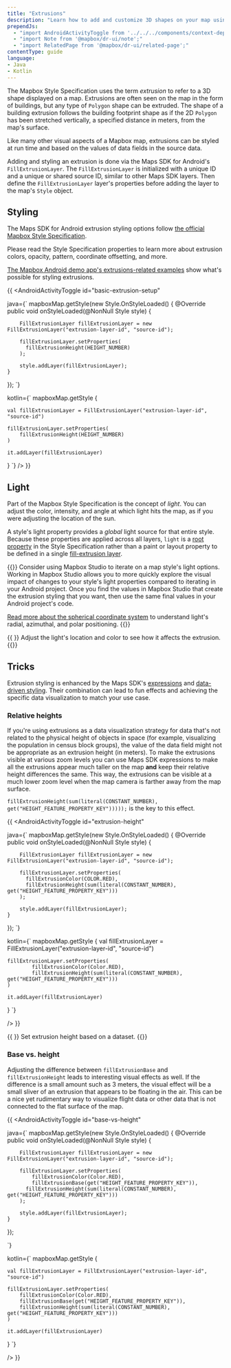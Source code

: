 ```yaml
---
title: "Extrusions"
description: "Learn how to add and customize 3D shapes on your map using the Mapbox Maps SDK for Android."
prependJs:
  - "import AndroidActivityToggle from '../../../components/context-dependent/android-activity-toggle';"
  - "import Note from '@mapbox/dr-ui/note';"
  - "import RelatedPage from '@mapbox/dr-ui/related-page';"
contentType: guide
language:
- Java
- Kotlin
---
```


The Mapbox Style Specification uses the term *extrusion* to refer to a 3D shape displayed on a map. Extrusions are often seen on the map in the form of buildings, but any type of `Polygon` shape can be extruded. The shape of a building extrusion follows the building footprint shape as if the 2D `Polygon` has been stretched vertically, a specified distance in meters, from the map's surface.

Like many other visual aspects of a Mapbox map, extrusions can be styled at run time and based on the values of data fields in the source data.

Adding and styling an extrusion is done via the Maps SDK for Android's `FillExtrusionLayer`. The `FillExtrusionLayer` is initialized with a unique ID and a unique or shared source ID, similar to other Maps SDK layers. Then define the `FillExtrusionLayer` layer's properties before adding the layer to the map's `Style` object.

## Styling

The Maps SDK for Android extrusion styling options follow [the official Mapbox Style Specification](https://docs.mapbox.com/mapbox-gl-js/style-spec/layers/#fill-extrusion).

Please read the Style Specification properties to learn more about extrusion colors, opacity, pattern, coordinate offsetting, and more.

[The Mapbox Android demo app's extrusions-related examples](/android/maps/examples/#extrusions) show what's possible for styling extrusions.

{{
<AndroidActivityToggle
  id="basic-extrusion-setup"

java={`
mapboxMap.getStyle(new Style.OnStyleLoaded() {
	@Override
	public void onStyleLoaded(@NonNull Style style) {

		FillExtrusionLayer fillExtrusionLayer = new FillExtrusionLayer("extrusion-layer-id", "source-id");
	
		fillExtrusionLayer.setProperties(
		  fillExtrusionHeight(HEIGHT_NUMBER)
		);
	
		style.addLayer(fillExtrusionLayer);
	}
});
`}

kotlin={`
mapboxMap.getStyle {

	val fillExtrusionLayer = FillExtrusionLayer("extrusion-layer-id", "source-id")
	
	fillExtrusionLayer.setProperties(
		fillExtrusionHeight(HEIGHT_NUMBER)
	)
	
	it.addLayer(fillExtrusionLayer)
}
`}
/>
}}

## Light

Part of the Mapbox Style Specification is the concept of _light_. You can adjust the color, intensity, and angle at which light hits the map, as if you were adjusting the location of the sun.

A style's light property provides a _global_ light source for that entire style. Because these properties are applied across all layers, `light` is a [root property](https://docs.mapbox.com/mapbox-gl-js/style-spec/root/#light) in the Style Specification rather than a paint or layout property to be defined in a single [fill-extrusion layer](https://docs.mapbox.com/mapbox-gl-js/style-spec/layers/#fill-extrusion).


{{<Note>}}
Consider using Mapbox Studio to iterate on a map style's light options. Working in Mapbox Studio allows you to more quickly explore the visual impact of changes to your style's light properties compared to iterating in your Android project. Once you find the values in Mapbox Studio that create the extrusion styling that you want, then use the same final values in your Android project's code.

[Read more about the spherical coordinate system](https://en.wikipedia.org/wiki/Spherical_coordinate_system) to understand light's radial, azimuthal, and polar positioning.
{{</Note>}}

{{
  <RelatedPage
    url="/android/maps/examples/adjust-light-location-and-color/"
    title="Light adjustment"
    contentType="example">
}}
Adjust the light's location and color to see how it affects the extrusion.
{{</RelatedPage>}}

## Tricks

Extrusion styling is enhanced by the Maps SDK's [expressions](/android/maps/overview/expressions/) and [data-driven styling](/android/maps/overview/data-driven-styling/). Their combination can lead to fun effects and achieving the specific data visualization to match your use case.

### Relative heights

If you're using extrusions as a data visualization strategy for data that's not related to the physical height of objects in space (for example, visualizing the population in census block groups), the value of the data field might not be appropriate as an extrusion height (in meters). To make the extrusions visible at various zoom levels you can use Maps SDK expressions to make all the extrusions appear much taller on the map **and** keep their relative height differences the same. This way, the extrusions can be visible at a much lower zoom level when the map camera is farther away from the map surface.

`fillExtrusionHeight(sum(literal(CONSTANT_NUMBER), get("HEIGHT_FEATURE_PROPERTY_KEY")))));` is the key to this effect.

{{
<AndroidActivityToggle
  id="extrusion-height"

java={`
mapboxMap.getStyle(new Style.OnStyleLoaded() {
	@Override
	public void onStyleLoaded(@NonNull Style style) {

		FillExtrusionLayer fillExtrusionLayer = new FillExtrusionLayer("extrusion-layer-id", "source-id");
	
		fillExtrusionLayer.setProperties(
		  fillExtrusionColor(COLOR.RED),
		  fillExtrusionHeight(sum(literal(CONSTANT_NUMBER), get("HEIGHT_FEATURE_PROPERTY_KEY")))
		);
	
		style.addLayer(fillExtrusionLayer);
	}
});
`}

kotlin={`
mapboxMap.getStyle {
	val fillExtrusionLayer = FillExtrusionLayer("extrusion-layer-id", "source-id")

	fillExtrusionLayer.setProperties(
	        fillExtrusionColor(Color.RED),
	        fillExtrusionHeight(sum(literal(CONSTANT_NUMBER), get("HEIGHT_FEATURE_PROPERTY_KEY")))
	)
	
	it.addLayer(fillExtrusionLayer)
}
`}

/>
}}

{{
  <RelatedPage
    url="/android/maps/examples/display-3d-building-height-based-on-vector-data/"
    title="Vector data height"
    contentType="example">
}}
Set extrusion height based on a dataset.
{{</RelatedPage>}}

### Base vs. height

Adjusting the difference between `fillExtrusionBase` and `fillExtrusionHeight` leads to interesting visual effects as well. If the difference is a small amount such as 3 meters, the visual effect will be a small sliver of an extrusion that appears to be floating in the air. This can be a nice yet rudimentary way to visualize flight data or other data that is not connected to the flat surface of the map.

{{
<AndroidActivityToggle
  id="base-vs-height"

java={`
mapboxMap.getStyle(new Style.OnStyleLoaded() {
	@Override
	public void onStyleLoaded(@NonNull Style style) {

		FillExtrusionLayer fillExtrusionLayer = new FillExtrusionLayer("extrusion-layer-id", "source-id");
	
		fillExtrusionLayer.setProperties(
			fillExtrusionColor(Color.RED),
			fillExtrusionBase(get("HEIGHT_FEATURE_PROPERTY_KEY")),
	      fillExtrusionHeight(sum(literal(CONSTANT_NUMBER), get("HEIGHT_FEATURE_PROPERTY_KEY")))
		);
	
		style.addLayer(fillExtrusionLayer);
	}
});

`}

kotlin={`
mapboxMap.getStyle {

	val fillExtrusionLayer = FillExtrusionLayer("extrusion-layer-id", "source-id")
	
	fillExtrusionLayer.setProperties(
	    fillExtrusionColor(Color.RED),
	    fillExtrusionBase(get("HEIGHT_FEATURE_PROPERTY_KEY")),
	    fillExtrusionHeight(sum(literal(CONSTANT_NUMBER), get("HEIGHT_FEATURE_PROPERTY_KEY")))
	)
	
	it.addLayer(fillExtrusionLayer)
}
`}

/>
}}

